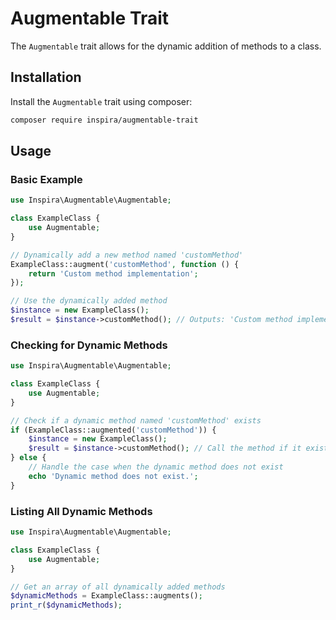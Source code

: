 # Augmentable Trait

The `Augmentable` trait allows for the dynamic addition of methods to a class.

## Installation

Install the `Augmentable` trait using composer:

```bash
composer require inspira/augmentable-trait
```

## Usage

### Basic Example

```php
use Inspira\Augmentable\Augmentable;

class ExampleClass {
    use Augmentable;
}

// Dynamically add a new method named 'customMethod'
ExampleClass::augment('customMethod', function () {
    return 'Custom method implementation';
});

// Use the dynamically added method
$instance = new ExampleClass();
$result = $instance->customMethod(); // Outputs: 'Custom method implementation'
```

### Checking for Dynamic Methods

```php
use Inspira\Augmentable\Augmentable;

class ExampleClass {
    use Augmentable;
}

// Check if a dynamic method named 'customMethod' exists
if (ExampleClass::augmented('customMethod')) {
    $instance = new ExampleClass();
    $result = $instance->customMethod(); // Call the method if it exists
} else {
    // Handle the case when the dynamic method does not exist
    echo 'Dynamic method does not exist.';
}
```

### Listing All Dynamic Methods

```php
use Inspira\Augmentable\Augmentable;

class ExampleClass {
    use Augmentable;
}

// Get an array of all dynamically added methods
$dynamicMethods = ExampleClass::augments();
print_r($dynamicMethods);
```
